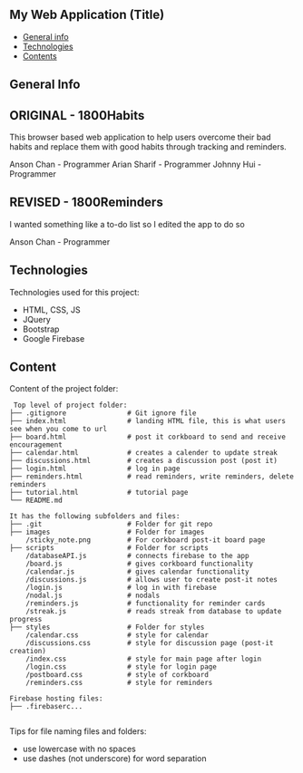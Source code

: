 ## My Web Application (Title)

* [General info](#general-info)
* [Technologies](#technologies)
* [Contents](#content)

## General Info

ORIGINAL - 1800Habits
---------------------
This browser based web application to help users overcome their bad habits and replace them with good habits through tracking and reminders.

Anson Chan - Programmer
Arian Sharif - Programmer
Johnny Hui -  Programmer

REVISED - 1800Reminders
----------------------
I wanted something like a to-do list so I edited the app to do so

Anson Chan - Programmer
	
## Technologies
Technologies used for this project:
* HTML, CSS, JS
* JQuery
* Bootstrap 
* Google Firebase
	
## Content
Content of the project folder:

```
 Top level of project folder: 
├── .gitignore               # Git ignore file
├── index.html               # landing HTML file, this is what users see when you come to url
├── board.html               # post it corkboard to send and receive encouragement
├── calendar.html            # creates a calender to update streak
├── discussions.html         # creates a discussion post (post it)
├── login.html               # log in page
├── reminders.html           # read reminders, write reminders, delete reminders
├── tutorial.html            # tutorial page
└── README.md

It has the following subfolders and files:
├── .git                     # Folder for git repo
├── images                   # Folder for images
    /sticky_note.png         # For corkboard post-it board page
├── scripts                  # Folder for scripts
    /databaseAPI.js          # connects firebase to the app
    /board.js                # gives corkboard functionality
    /calendar.js             # gives calendar functionality
    /discussions.js          # allows user to create post-it notes
    /login.js                # log in with firebase
    /nodal.js                # nodals
    /reminders.js            # functionality for reminder cards
    /streak.js               # reads streak from database to update progress
├── styles                   # Folder for styles
    /calendar.css            # style for calendar
    /discussions.css         # style for discussion page (post-it creation)
    /index.css               # style for main page after login
    /login.css               # style for login page
    /postboard.css           # style of corkboard
    /reminders.css           # style for reminders

Firebase hosting files: 
├── .firebaserc...


```

Tips for file naming files and folders:
* use lowercase with no spaces
* use dashes (not underscore) for word separation
